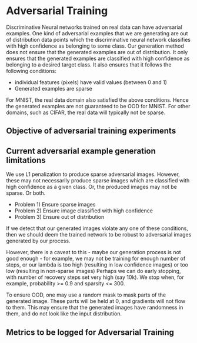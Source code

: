 # Adversarial Training

Discriminative Neural networks trained on real data can have adversarial examples.
One kind of adversarial examples that we are generating are out of distribution data points which the discriminative neural network classifies with high confidence as belonging to some class.
Our generation method does not ensure that the generated examples are out of distribution.
It only ensures that the generated examples are classified with high confidence as belonging to a desired target class.
It also ensures that it follows the following conditions:
* individual features (pixels) have valid values (between 0 and 1)
* Generated examples are sparse

For MNIST, the real data domain also satisfied the above conditions.
Hence the generated examples are not guaranteed to be OOD for MNIST.
For other domains, such as CIFAR, the real data will typically not be sparse.

## Objective of adversarial training experiments

## Current adversarial example generation limitations
We use L1 penalization to produce sparse adversarial images. However, these may not necessarily produce sparse images which are classified with high confidence as a given class. Or, the produced images may not be sparse. Or both.

- Problem 1) Ensure sparse images
- Problem 2) Ensure image classified with high confidence
- Problem 3) Ensure out of distribution

If we detect that our generated images violate any one of these conditions, then we should deem the trained network to be robust to adversarial images generated by our process.

However, there is a caveat to this - maybe our generation process is not good enough - for example, we may not be training for enough number of steps, or our lambda is too high (resulting in low confidence images) or too low (resulting in non-sparse images)
Perhaps we can do early stopping, with number of recovery steps set very high (say 10k).
We stop when, for example, probability >= 0.9 and sparsity <= 300.

To ensure OOD, one may use a random mask to mask parts of the generated image.
These parts will be held at 0, and gradients will not flow to them.
This may ensure that the generated images have randomness in them, and do not look like the input distribution.

## Metrics to be logged for Adversarial Training

